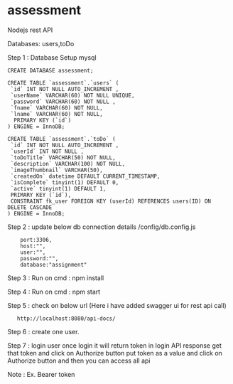 # assessment
Nodejs rest API

Databases: users,toDo

Step 1 : Database Setup mysql 

	CREATE DATABASE assessment;

	CREATE TABLE `assessment`.`users` ( 
	 `id` INT NOT NULL AUTO_INCREMENT ,
	 `userName` VARCHAR(60) NOT NULL UNIQUE, 
	 `password` VARCHAR(60) NOT NULL ,
	 `fname` VARCHAR(60) NOT NULL,
	 `lname` VARCHAR(60) NOT NULL,
	  PRIMARY KEY (`id`)
	) ENGINE = InnoDB;

	CREATE TABLE `assessment`.`toDo` (
	 `id` INT NOT NULL AUTO_INCREMENT ,
	 `userId` INT NOT NULL ,
	 `toDoTitle` VARCHAR(50) NOT NULL,
	 `description` VARCHAR(100) NOT NULL,
	 `imageThumbnail` VARCHAR(50),
	 `createdOn` datetime DEFAULT CURRENT_TIMESTAMP,
	 `isComplete` tinyint(1) DEFAULT 0,
	 `active` tinyint(1) DEFAULT 1,
	 PRIMARY KEY (`id`),
	 CONSTRAINT fk_user FOREIGN KEY (userId) REFERENCES users(ID) ON DELETE CASCADE
	) ENGINE = InnoDB;	

Step 2 : update below db connection details 
        /config/db.config.js
	
	    port:3306,
	    host:"",
	    user:"",
	    password:"",
	    database:"assignment"


Step 3 : Run on cmd : npm install

Step 4 : Run on cmd : npm start

Step 5 : check on below url (Here i have added swagger ui for rest api call)
	
       http://localhost:8080/api-docs/

Step 6 : create one user.

Step 7 : login user once login it will return token in login API response get that token and click on Authorize button put token as a value and click on Authorize button and then you can access all api 

Note : Ex. Bearer token





 
